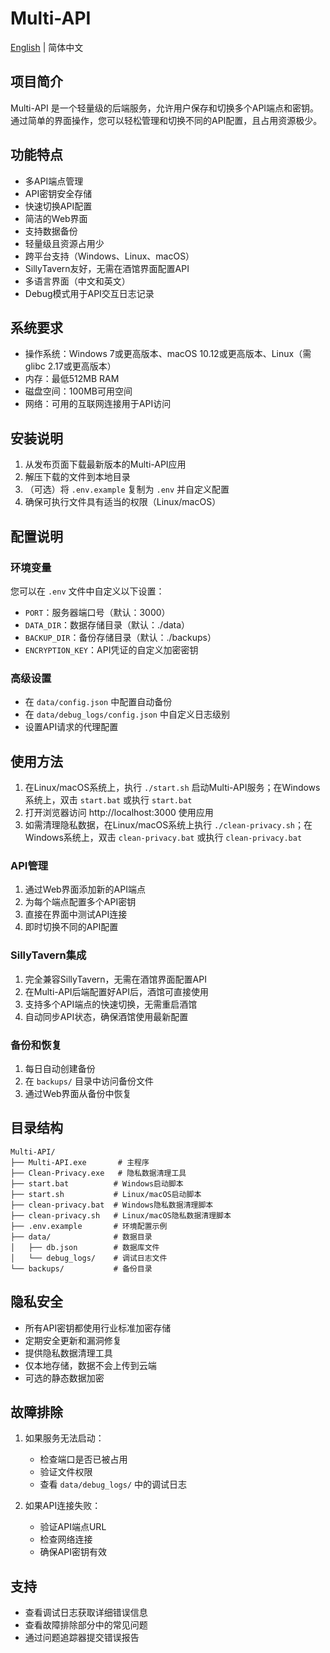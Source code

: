 # Multi-API

[English](README.md) | 简体中文

## 项目简介

Multi-API 是一个轻量级的后端服务，允许用户保存和切换多个API端点和密钥。通过简单的界面操作，您可以轻松管理和切换不同的API配置，且占用资源极少。

## 功能特点

- 多API端点管理
- API密钥安全存储
- 快速切换API配置
- 简洁的Web界面
- 支持数据备份
- 轻量级且资源占用少
- 跨平台支持（Windows、Linux、macOS）
- SillyTavern友好，无需在酒馆界面配置API
- 多语言界面（中文和英文）
- Debug模式用于API交互日志记录

## 系统要求

- 操作系统：Windows 7或更高版本、macOS 10.12或更高版本、Linux（需glibc 2.17或更高版本）
- 内存：最低512MB RAM
- 磁盘空间：100MB可用空间
- 网络：可用的互联网连接用于API访问

## 安装说明

1. 从发布页面下载最新版本的Multi-API应用
2. 解压下载的文件到本地目录
3. （可选）将 `.env.example` 复制为 `.env` 并自定义配置
4. 确保可执行文件具有适当的权限（Linux/macOS）

## 配置说明

### 环境变量

您可以在 `.env` 文件中自定义以下设置：

- `PORT`：服务器端口号（默认：3000）
- `DATA_DIR`：数据存储目录（默认：./data）
- `BACKUP_DIR`：备份存储目录（默认：./backups）
- `ENCRYPTION_KEY`：API凭证的自定义加密密钥

### 高级设置

- 在 `data/config.json` 中配置自动备份
- 在 `data/debug_logs/config.json` 中自定义日志级别
- 设置API请求的代理配置

## 使用方法

1. 在Linux/macOS系统上，执行 `./start.sh` 启动Multi-API服务；在Windows系统上，双击 `start.bat` 或执行 `start.bat`
2. 打开浏览器访问 http://localhost:3000 使用应用
3. 如需清理隐私数据，在Linux/macOS系统上执行 `./clean-privacy.sh`；在Windows系统上，双击 `clean-privacy.bat` 或执行 `clean-privacy.bat`

### API管理

1. 通过Web界面添加新的API端点
2. 为每个端点配置多个API密钥
3. 直接在界面中测试API连接
4. 即时切换不同的API配置

### SillyTavern集成

1. 完全兼容SillyTavern，无需在酒馆界面配置API
2. 在Multi-API后端配置好API后，酒馆可直接使用
3. 支持多个API端点的快速切换，无需重启酒馆
4. 自动同步API状态，确保酒馆使用最新配置

### 备份和恢复

1. 每日自动创建备份
2. 在 `backups/` 目录中访问备份文件
3. 通过Web界面从备份中恢复

## 目录结构

```
Multi-API/
├── Multi-API.exe       # 主程序
├── Clean-Privacy.exe   # 隐私数据清理工具
├── start.bat          # Windows启动脚本
├── start.sh           # Linux/macOS启动脚本
├── clean-privacy.bat  # Windows隐私数据清理脚本
├── clean-privacy.sh   # Linux/macOS隐私数据清理脚本
├── .env.example       # 环境配置示例
├── data/              # 数据目录
│   ├── db.json        # 数据库文件
│   └── debug_logs/    # 调试日志文件
└── backups/           # 备份目录
```

## 隐私安全

- 所有API密钥都使用行业标准加密存储
- 定期安全更新和漏洞修复
- 提供隐私数据清理工具
- 仅本地存储，数据不会上传到云端
- 可选的静态数据加密

## 故障排除

1. 如果服务无法启动：
   - 检查端口是否已被占用
   - 验证文件权限
   - 查看 `data/debug_logs/` 中的调试日志

2. 如果API连接失败：
   - 验证API端点URL
   - 检查网络连接
   - 确保API密钥有效

## 支持

- 查看调试日志获取详细错误信息
- 查看故障排除部分中的常见问题
- 通过问题追踪器提交错误报告